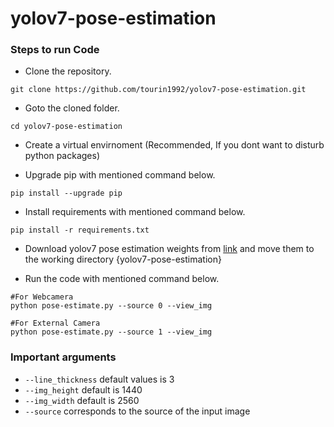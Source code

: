 # yolov7-pose-estimation


### Steps to run Code
- Clone the repository.
```
git clone https://github.com/tourin1992/yolov7-pose-estimation.git
```

- Goto the cloned folder.
```
cd yolov7-pose-estimation
```

- Create a virtual envirnoment (Recommended, If you dont want to disturb python packages)


- Upgrade pip with mentioned command below.
```
pip install --upgrade pip
```

- Install requirements with mentioned command below.

```
pip install -r requirements.txt
```

- Download yolov7 pose estimation weights from [link](https://github.com/WongKinYiu/yolov7/releases/download/v0.1/yolov7-w6-pose.pt) and move them to the working directory {yolov7-pose-estimation}


- Run the code with mentioned command below.
```
#For Webcamera
python pose-estimate.py --source 0 --view_img

#For External Camera
python pose-estimate.py --source 1 --view_img
```

### Important arguments
- `--line_thickness` default values is 3
- `--img_height` default is 1440
- `--img_width` default is 2560
- `--source` corresponds to the source of the input image
